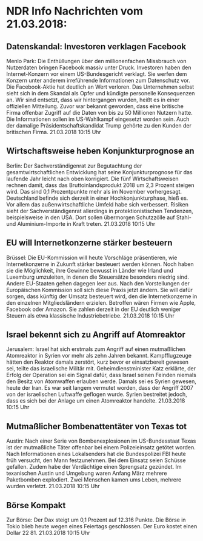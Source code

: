 # NDR Info Nachrichten vom 21.03.2018:


## Datenskandal: Investoren verklagen Facebook
Menlo Park: Die Enthüllungen über den millionenfachen Missbrauch von Nutzerdaten bringen Facebook massiv unter Druck. Investoren haben den Internet-Konzern vor einem US-Bundesgericht verklagt. Sie werfen dem Konzern unter anderem irreführende Informationen zum Datenschutz vor. Die Facebook-Aktie hat deutlich an Wert verloren. Das Unternehmen selbst sieht sich in dem Skandal als Opfer und kündigte personelle Konsequenzen an. Wir sind entsetzt, dass wir hintergangen wurden, heißt es in einer offiziellen Mitteilung. Zuvor war bekannt geworden, dass eine britische Firma offenbar Zugriff auf die Daten von bis zu 50 Millionen Nutzern hatte. Die Informationen sollen im US-Wahlkampf eingesetzt worden sein. Auch der damalige Präsidentschaftskandidat Trump gehörte zu den Kunden der britischen Firma. 21.03.2018 10:15 Uhr 

## Wirtschaftsweise heben Konjunkturprognose an
Berlin: Der Sachverständigenrat zur Begutachtung der gesamtwirtschaftlichen Entwicklung hat seine Konjunkturprognose für das laufende Jahr leicht nach oben korrigiert. Die fünf Wirtschaftsweisen rechnen damit, dass das Bruttoinlandsprodukt 2018 um 2,3 Prozent steigen wird. Das sind 0,1 Prozentpunkte mehr als im November vorhergesagt. Deutschland befinde sich derzeit in einer Hochkonjunkturphase, hieß es. Vor allem das außenwirtschaftliche Umfeld habe sich verbessert. Risiken sieht der Sachverständigenrat allerdings in protektionistischen Tendenzen, beispielsweise in den USA. Dort sollen übermorgen Schutzzölle auf Stahl- und Aluminium-Importe in Kraft treten. 21.03.2018 10:15 Uhr 

## EU will Internetkonzerne stärker besteuern
Brüssel: Die EU-Kommission will heute Vorschläge präsentieren, wie Internetkonzerne in Zukunft stärker besteuert werden können. Noch haben sie die Möglichkeit, ihre Gewinne bewusst in Länder wie Irland und Luxemburg umzuleiten, in denen die Steuersätze besonders niedrig sind. Andere EU-Staaten gehen dagegen leer aus. Nach den Vorstellungen der Europäischen Kommission soll sich diese Praxis jetzt ändern. Sie will dafür sorgen, dass künftig der Umsatz besteuert wird, den die Internetkonzerne in den einzelnen Mitgliedsländern erzielen. Betroffen wären Firmen wie Apple, Facebook oder Amazon. Sie zahlen derzeit in der EU deutlich weniger Steuern als etwa klassische Industriebetriebe. 21.03.2018 10:15 Uhr 

## Israel bekennt sich zu Angriff auf Atomreaktor
Jerusalem: Israel hat sich erstmals zum Angriff auf einen mutmaßlichen Atomreaktor in Syrien vor mehr als zehn Jahren bekannt. Kampfflugzeuge hätten den Reaktor damals zerstört, kurz bevor er einsatzbereit gewesen sei, teilte das israelische Militär mit. Geheimdienstminister Katz erklärte, der Erfolg der Operation sei ein Signal dafür, dass Israel seinen Feinden niemals den Besitz von Atomwaffen erlauben werde. Damals sei es Syrien gewesen, heute der Iran. Es war seit langem vermutet worden, dass der Angriff 2007 von der israelischen Luftwaffe geflogen wurde. Syrien bestreitet jedoch, dass es sich bei der Anlage um einen Atomreaktor handelte. 21.03.2018 10:15 Uhr 

## Mutmaßlicher Bombenattentäter von Texas tot
Austin: Nach einer Serie von Bombenexplosionen im US-Bundesstaat Texas ist der mutmaßliche Täter offenbar bei einem Polizeieinsatz getötet worden. Nach Informationen eines Lokalsenders hat die Bundespolizei FBI heute früh versucht, den Mann festzunehmen. Bei dem Einsatz seien Schüsse gefallen. Zudem habe der Verdächtige einen Sprengsatz gezündet. Im texanischen Austin und Umgebung waren Anfang März mehrere Paketbomben explodiert. Zwei Menschen kamen ums Leben, mehrere wurden verletzt. 21.03.2018 10:15 Uhr 

## Börse Kompakt
Zur Börse: Der Dax steigt um 0,1 Prozent auf 12.316 Punkte. Die Börse in Tokio blieb heute wegen eines Feiertags geschlossen. Der Euro kostet einen Dollar 22 81. 21.03.2018 10:15 Uhr 
